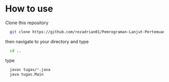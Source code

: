 # How to use
Clone this repository
```bash
  git clone https://github.com/rezadrian01/Pemrograman-Lanjut-Pertemuan-4.git
```
then navigate to your directory and type 
```bash
  cd ..
```
type
```bash
  javac tugas/*.java
  java tugas.Main
```
